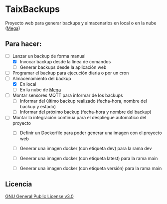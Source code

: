 # TaixBackups
Proyecto web para generar backups y almacenarlos en local o en la nube ([Mega](https://mega.io/))


## Para hacer:
- [ ] Lanzar un backup de forma manual
  - [x] Invocar backup desde la línea de comandos
  - [ ] Generar backups desde la aplicación web
- [ ] Programar el backup para ejecución diaria o por un cron
- [ ] Almacenamiento del backup
  - [x] En local
  - [ ] En la nube de [Mega](https://mega.io/)
- [ ] Montar sensores MQTT para informar de los backups
  - [ ] Informar del último backup realizado (fecha-hora, nombre del backup y estado)
  - [ ] Informar del próximo backup (fecha-hora y nombre del backup)
- [ ] Montar la integración continua para el despliegue automático del proyecto
  - [ ] Definir un Dockerfile para poder generar una imagen con el proyecto web
  - [ ] Generar una imagen docker (con etiqueta dev) para la rama dev
  - [ ] Generar una imagen docker (con etiqueta latest) para la rama main
  - [ ] Generar una imagen docker (con etiqueta versión) para la rama main


## Licencia
[GNU General Public License v3.0](https://github.com/TaixMiguel/TaixBackups/blob/main/LICENSE)
